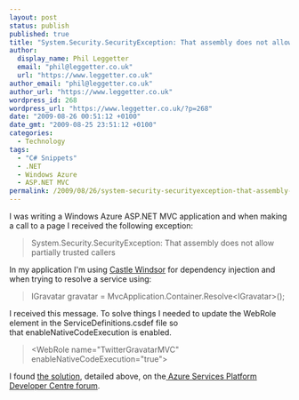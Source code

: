 ```yaml
---
layout: post
status: publish
published: true
title: "System.Security.SecurityException: That assembly does not allow partially trusted callers"
author:
  display_name: Phil Leggetter
  email: "phil@leggetter.co.uk"
  url: "https://www.leggetter.co.uk"
author_email: "phil@leggetter.co.uk"
author_url: "https://www.leggetter.co.uk"
wordpress_id: 268
wordpress_url: "https://www.leggetter.co.uk/?p=268"
date: "2009-08-26 00:51:12 +0100"
date_gmt: "2009-08-25 23:51:12 +0100"
categories:
  - Technology
tags:
  - "C# Snippets"
  - .NET
  - Windows Azure
  - ASP.NET MVC
permalink: /2009/08/26/system-security-securityexception-that-assembly-does-not-allow-partially-trusted-callers.html
---
```


<p>I was writing a Windows Azure ASP.NET MVC application and when making a call to a page I received the following exception:</p>
<blockquote><p>System.Security.SecurityException: That assembly does not allow partially trusted callers</p></blockquote>
<p>In my application I'm using <a href="http://www.castleproject.org/container/index.html">Castle Windsor</a> for dependency injection and when trying to resolve a service using:</p>
<div id="_mcePaste" style="position: absolute; left: -10000px; top: 0px; width: 1px; height: 1px; overflow-x: hidden; overflow-y: hidden;">}</div>
<blockquote><p>IGravatar gravatar = MvcApplication.Container.Resolve&lt;IGravatar&gt;();</p></blockquote>
<p>I received this message. To solve things I needed to update the WebRole element in the ServiceDefinitions.csdef file so that enableNativeCodeExecution is enabled.</p>
<blockquote><p>&lt;WebRole name="TwitterGravatarMVC" enableNativeCodeExecution="true"&gt;</p></blockquote>
<p>I found <a href="http://social.msdn.microsoft.com/Forums/en-US/netservices/thread/c2e49731-9e72-49b6-9fb3-1243c85b265d">the solution</a>, detailed above, on the<a href="http://social.msdn.microsoft.com/Forums/en-US/netservices/thread/c2e49731-9e72-49b6-9fb3-1243c85b265d"> Azure Services Platform Developer Centre forum</a>.</p>
